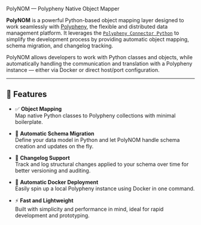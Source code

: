 PolyNOM — Polypheny Native Object Mapper

**PolyNOM** is a powerful Python-based object mapping layer designed to work seamlessly with [Polypheny](https://polypheny.com), the flexible and distributed data management platform. It leverages the [`Polypheny Connector Python`](https://github.com/polypheny/Polypheny-Connector-Python) to simplify the development process by providing automatic object mapping, schema migration, and changelog tracking.

PolyNOM allows developers to work with Python classes and objects, while automatically handling the communication and translation with a Polypheny instance — either via Docker or direct host/port configuration.

---

## 🚀 Features

- ✅ **Object Mapping**  
  Map native Python classes to Polypheny collections with minimal boilerplate.

- 🔄 **Automatic Schema Migration**  
  Define your data model in Python and let PolyNOM handle schema creation and updates on the fly.

- 📜 **Changelog Support**  
  Track and log structural changes applied to your schema over time for better versioning and auditing.

- 🐳 **Automatic Docker Deployment**  
  Easily spin up a local Polypheny instance using Docker in one command.

- ⚡ **Fast and Lightweight**  
  Built with simplicity and performance in mind, ideal for rapid development and prototyping.

